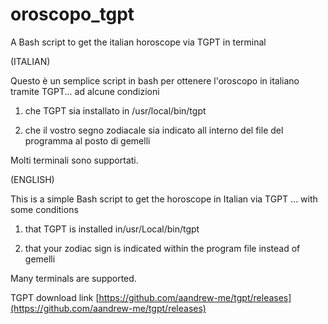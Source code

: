 # oroscopo_tgpt
A Bash script to get the italian horoscope via TGPT in terminal

(ITALIAN)

Questo è un semplice script in bash per ottenere l'oroscopo in italiano tramite TGPT... ad alcune condizioni

1) che TGPT sia installato in /usr/local/bin/tgpt

2) che il vostro segno zodiacale sia indicato all interno del file del programma al posto di gemelli

Molti terminali sono supportati.

(ENGLISH)

This is a simple Bash script to get the horoscope in Italian via TGPT ... with some conditions

1) that TGPT is installed in/usr/Local/bin/tgpt

2) that your zodiac sign is indicated within the program file instead of gemelli

Many terminals are supported.

TGPT download link [https://github.com/aandrew-me/tgpt/releases](https://github.com/aandrew-me/tgpt/releases)



